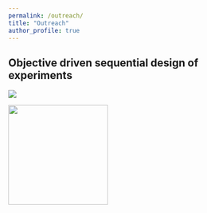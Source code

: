 ```yaml
---
permalink: /outreach/
title: "Outreach"
author_profile: true
---
```



## Objective driven sequential design of experiments

![](https://vtrappler.github.io/images/EI.png)


<img src="https://vtrappler.github.io/images/PEI.png" width="200" height="200" />
